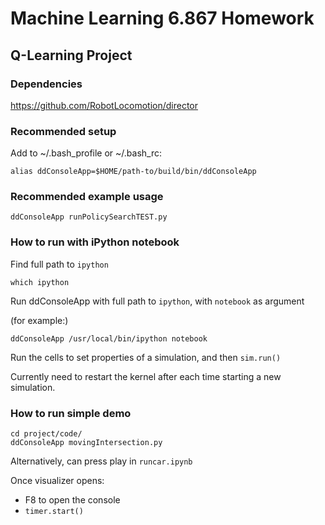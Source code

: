 # Machine Learning 6.867 Homework

## Q-Learning Project

### Dependencies

https://github.com/RobotLocomotion/director

### Recommended setup

Add to ~/.bash_profile or ~/.bash_rc:

`alias ddConsoleApp=$HOME/path-to/build/bin/ddConsoleApp`

### Recommended example usage

`ddConsoleApp runPolicySearchTEST.py`

### How to run with iPython notebook

Find full path to `ipython`

```
which ipython
```

Run ddConsoleApp with full path to `ipython`, with `notebook` as argument

(for example:)

```
ddConsoleApp /usr/local/bin/ipython notebook
```

Run the cells to set properties of a simulation, and then `sim.run()`

Currently need to restart the kernel after each time starting a new simulation.



### How to run simple demo

```
cd project/code/
ddConsoleApp movingIntersection.py
```

Alternatively, can press play in `runcar.ipynb`

Once visualizer opens:

- F8 to open the console
- `timer.start()`






